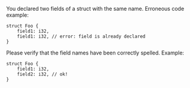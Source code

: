 You declared two fields of a struct with the same name. Erroneous code
example:

```compile_fail,E0124
struct Foo {
    field1: i32,
    field1: i32, // error: field is already declared
}
```

Please verify that the field names have been correctly spelled. Example:

```
struct Foo {
    field1: i32,
    field2: i32, // ok!
}
```
